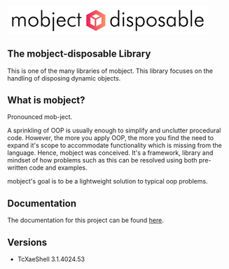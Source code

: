   <picture>
    <source media="(prefers-color-scheme: dark)" srcset="./docs/images/logo-dark.svg">
    <source media="(prefers-color-scheme: light)" srcset="./docs/images/logo-light.svg">
    <img alt="Mobject logo" img width="460" src="/docs/images/logo-light.svg">
  </picture>

## The mobject-disposable Library

This is one of the many libraries of mobject. This library focuses on the handling of disposing dynamic objects.

## What is mobject?

Pronounced mob-ject.

A sprinkling of OOP is usually enough to simplify and unclutter procedural code. However, the more you apply OOP, the more you find the need to expand it's scope to accommodate functionality which is missing from the language. Hence, mobject was conceived. It's a framework, library and mindset of how problems such as this can be resolved using both pre-written code and examples.

mobject's goal is to be a lightweight solution to typical oop problems.

## Documentation

The documentation for this project can be found [here](https://mobject-dev-team.github.io/mobject-disposable/#/).

## Versions

- TcXaeShell 3.1.4024.53
